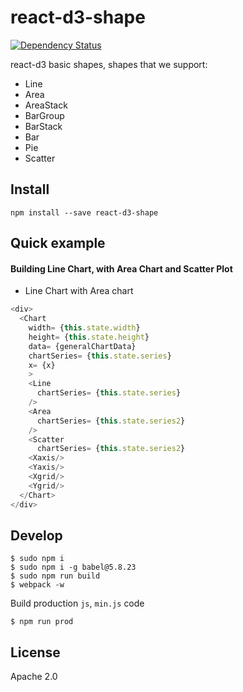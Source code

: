 # react-d3-shape

[![Dependency Status](https://gemnasium.com/react-d3/react-d3-shape.svg)](https://gemnasium.com/react-d3/react-d3-shape)

react-d3 basic shapes, shapes that we support:

- Line
- Area
- AreaStack
- BarGroup
- BarStack
- Bar
- Pie
- Scatter


## Install

```
npm install --save react-d3-shape
```

## Quick example

#### Building Line Chart, with Area Chart and Scatter Plot

- Line Chart with Area chart

```js
<div>
  <Chart
    width= {this.state.width}
    height= {this.state.height}
    data= {generalChartData}
    chartSeries= {this.state.series}
    x= {x}
    >
    <Line
      chartSeries= {this.state.series}
    />
    <Area
      chartSeries= {this.state.series2}
    />
    <Scatter
      chartSeries= {this.state.series2}
    <Xaxis/>
    <Yaxis/>
    <Xgrid/>
    <Ygrid/>
  </Chart>
</div>

```

## Develop

```
$ sudo npm i
$ sudo npm i -g babel@5.8.23
$ sudo npm run build
$ webpack -w
```

Build production `js`, `min.js` code

```
$ npm run prod
```

## License

Apache 2.0
